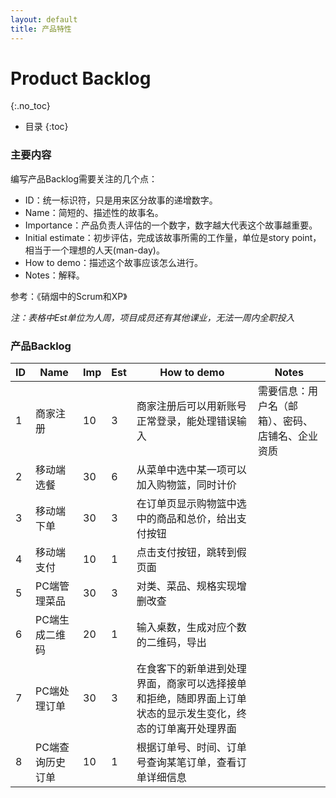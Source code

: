 ```yaml
---
layout: default
title: 产品特性
---
```


# Product Backlog
{:.no_toc}

* 目录
{:toc}

### 主要内容
编写产品Backlog需要关注的几个点：

- ID：统一标识符，只是用来区分故事的递增数字。
- Name：简短的、描述性的故事名。
- Importance：产品负责人评估的一个数字，数字越大代表这个故事越重要。
- Initial estimate：初步评估，完成该故事所需的工作量，单位是story point，相当于一个理想的人天(man-day)。
- How to demo：描述这个故事应该怎么进行。
- Notes：解释。

参考：《硝烟中的Scrum和XP》

*注：表格中Est单位为人周，项目成员还有其他课业，无法一周内全职投入*

### 产品Backlog
| ID | Name | Imp | Est | How to demo | Notes |
| -- | ---- | --- | --- | ----------- | ----- |
| 1 | 商家注册 | 10 | 3 | 商家注册后可以用新账号正常登录，能处理错误输入 | 需要信息：用户名（邮箱）、密码、店铺名、企业资质 |
| 2 | 移动端选餐 | 30 | 6 | 从菜单中选中某一项可以加入购物篮，同时计价 |   |
| 3 | 移动端下单 | 30 | 3 | 在订单页显示购物篮中选中的商品和总价，给出支付按钮 |   |
| 4 | 移动端支付 | 10 | 1 | 点击支付按钮，跳转到假页面 |   |
| 5 | PC端管理菜品 | 30 | 3 | 对类、菜品、规格实现增删改查 |   |
| 6 | PC端生成二维码 | 20 | 1 | 输入桌数，生成对应个数的二维码，导出 |   |
| 7 | PC端处理订单 | 30 | 3 | 在食客下的新单进到处理界面，商家可以选择接单和拒绝，随即界面上订单状态的显示发生变化，终态的订单离开处理界面 |   |
| 8 | PC端查询历史订单 | 10 | 1 | 根据订单号、时间、订单号查询某笔订单，查看订单详细信息 |   | 
